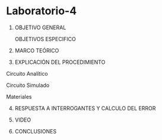 # Laboratorio-4

1. OBJETIVO GENERAL 

    OBJETIVOS ESPECIFICO 
    
2. MARCO TEÓRICO


3. EXPLICACIÓN DEL PROCEDIMIENTO

Circuito Analítico


Circuito Simulado


Materiales


4. RESPUESTA A INTERROGANTES Y CALCULO DEL ERROR



5. VIDEO


6. CONCLUSIONES

